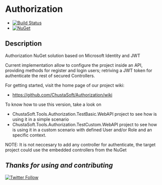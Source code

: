 # Authorization

  - [![Build Status](https://dev.azure.com/chustasoft/BaseProfiler/_apis/build/status/Release/RELEASE%20-%20NuGet%20-%20ChustaSoft%20Authorization%20AspNet?branchName=master)](https://dev.azure.com/chustasoft/BaseProfiler/_build/latest?definitionId=7&branchName=master)
  - [![NuGet](https://img.shields.io/nuget/v/ChustaSoft.Authorization)](https://www.nuget.org/packages/ChustaSoft.Authorization)

Description
---
Authorization NuGet solution based on Microsoft Identity and JWT


Current implementation allow to configure the project inside an API, providing methods for register and login users; retriving a JWT token for authenticate the rest of secured Controllers.

For getting started, visit the home page of our project wiki:
- https://github.com/ChustaSoft/Authorization/wiki

To know how to use this version, take a look on 
- ChustaSoft.Tools.Authorization.TestBasic.WebAPI project to see how is using it in a simple scenario
- ChustaSoft.Tools.Authorization.TestCustom.WebAPI project to see how is using it in a custom scenario with defined User and/or Role and an specific context.



NOTE: It is not neccesary to add any controller for authenticate, the target project could use the embedded controllers from the NuGet


*Thanks for using and contributing*
---
[![Twitter Follow](https://img.shields.io/twitter/follow/ChustaSoft?label=Follow%20us&style=social)](https://twitter.com/ChustaSoft)